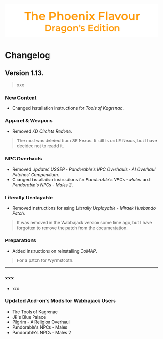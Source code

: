 ![image](images/Banner.png)

# Changelog

## Version 1.13.

> xxx

### New Content

* Changed installation instructions for _Tools of Kagrenac_.

### Apparel & Weapons

* Removed _KD Circlets Redone_.
> The mod was deleted from SE Nexus. It still is on LE Nexus, but I have decided not to readd it.

### NPC Overhauls

* Removed _Updated USSEP - Pandorable's NPC Overhauls - AI Overhaul Patches' Compendium_.
* Changed installation instructions for _Pandorable's NPCs - Males_ and _Pandorable's NPCs - Males 2_.

### Literally Unplayable

* Removed instructions for using _Literally Unplayable - Miraak Husbando Patch_.
> It was removed in the Wabbajack version some time ago, but I have forgotten to remove the patch from the documentation.

### Preparations

* Added instructions on reinstalling _CoMAP_.
> For a patch for Wyrmstooth.

---

### xxx

* xxx

### Updated Add-on's Mods for Wabbajack Users

* The Tools of Kagrenac
* JK's Blue Palace
* Pilgrim - A Religion Overhaul
* Pandorable's NPCs - Males
* Pandorable's NPCs - Males 2
